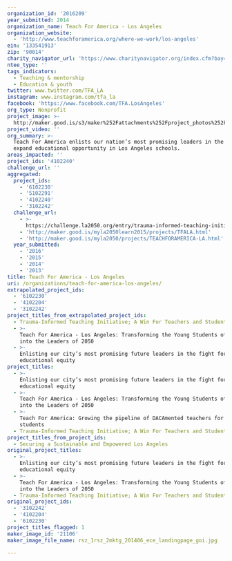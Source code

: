 ```yaml
---
organization_id: '2016209'
year_submitted: 2014
organization_name: Teach For America - Los Angeles
organization_website:
  - 'http://www.teachforamerica.org/where-we-work/los-angeles'
ein: '133541913'
zip: '90014'
charity_navigator_url: 'https://www.charitynavigator.org/index.cfm?bay=search.profile&ein=133541913'
ntee_type: ''
tags_indicators:
  - Teaching & mentorship
  - Education & youth
twitter: www.twitter.com/TFA_LA
instagram: www.instagram.com/tfa_la
facebook: 'https://www.facebook.com/TFA.LosAngeles'
org_type: Nonprofit
project_image: >-
  http://maker.good.is/s3/maker%252Fattachments%252Fproject_photos%252Fimages%252F21106%252Fdisplay%252Frsz_1rsz_2mktg_201406_ece_landingpage_goi.jpg=c570x385
project_video: ''
org_summary: >-
  Teach For America enlists our nation’s most promising leaders in the effort to
  expand educational opportunity in Los Angeles schools.
areas_impacted: ''
project_ids: '4102240'
challenge_url: ''
aggregated:
  project_ids:
    - '6102230'
    - '5102291'
    - '4102240'
    - '3102242'
  challenge_url:
    - >-
      https://challenge.la2050.org/entry/trauma-informed-teaching-initiative-a-win-for-teachers-and-students
    - 'http://maker.good.is/myla2050learn2015/projects/TFALA.html'
    - 'http://maker.good.is/myla2050/projects/TEACHFORAMERICA-LA.html'
  year_submitted:
    - '2016'
    - '2015'
    - '2014'
    - '2013'
title: Teach For America - Los Angeles
uri: /organizations/teach-for-america-los-angeles/
extrapolated_project_ids:
  - '6102230'
  - '4102204'
  - '3102242'
project_titles_from_extrapolated_project_ids:
  - Trauma-Informed Teaching Initiative; A Win For Teachers and Students
  - >-
    Teach For America - Los Angeles: Transforming the Young Students of Today
    into the Leaders of 2050
  - >-
    Enlisting our city’s most promising future leaders in the fight for
    educational equity
project_titles:
  - >-
    Enlisting our city’s most promising future leaders in the fight for
    educational equity
  - >-
    Teach For America - Los Angeles: Transforming the Young Students of Today
    into the Leaders of 2050
  - >-
    Teach For America: Growing the pipeline of DACAmented teachers for LA
    students
  - Trauma-Informed Teaching Initiative; A Win For Teachers and Students
project_titles_from_project_ids:
  - Securing a Sustainable and Empowered Los Angeles
original_project_titles:
  - >-
    Enlisting our city’s most promising future leaders in the fight for
    educational equity
  - >-
    Teach For America - Los Angeles: Transforming the Young Students of Today
    into the Leaders of 2050
  - Trauma-Informed Teaching Initiative; A Win For Teachers and Students
original_project_ids:
  - '3102242'
  - '4102204'
  - '6102230'
project_titles_flagged: 1
maker_image_id: '21106'
maker_image_file_name: rsz_1rsz_2mktg_201406_ece_landingpage_goi.jpg

---
```

